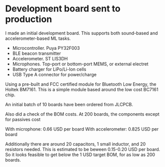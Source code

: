 
# Development board sent to production

I made an initial development board.
This supports both sound-based and accelerometer-based ML tasks.

- Microcontroller. Puya PY32F003
- BLE beacon transmitter
- Accelerometer. ST LIS3DH
- Microphones. Top-port or bottom-port MEMS, or external electret
- Battery charger for LiPo/Li-Ion cells
- USB Type A connector for power/charge

Using a pre-built and FCC certified module for Bluetooth Low Energy, the Holtek BM7161.
This is a simple module based around the low cost BC7161 chip.

An initial batch of 10 boards have been ordered from JLCPCB.

Also did a check of the BOM costs.
At 200 boards, the components except for passives cost

With microphone: 0.66 USD per board
With accelerometer: 0.825 USD per board

Additionally there are around 20 capacitors, 1 small inductor, and 20 resistors needed.
This is estimated to be beween 0.15-0.20 USD per board.
So it looks feasible to get below the 1 USD target BOM, for as low as 200 boards.



